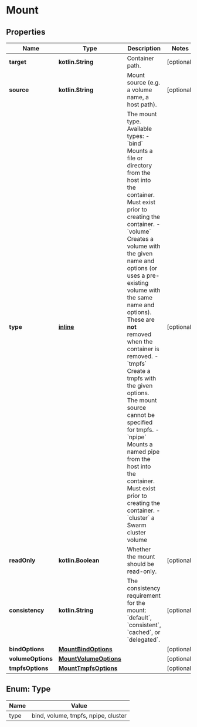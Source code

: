 
# Mount

## Properties
Name | Type | Description | Notes
------------ | ------------- | ------------- | -------------
**target** | **kotlin.String** | Container path. |  [optional]
**source** | **kotlin.String** | Mount source (e.g. a volume name, a host path). |  [optional]
**type** | [**inline**](#Type) | The mount type. Available types:  - &#x60;bind&#x60; Mounts a file or directory from the host into the container. Must exist prior to creating the container. - &#x60;volume&#x60; Creates a volume with the given name and options (or uses a pre-existing volume with the same name and options). These are **not** removed when the container is removed. - &#x60;tmpfs&#x60; Create a tmpfs with the given options. The mount source cannot be specified for tmpfs. - &#x60;npipe&#x60; Mounts a named pipe from the host into the container. Must exist prior to creating the container. - &#x60;cluster&#x60; a Swarm cluster volume  |  [optional]
**readOnly** | **kotlin.Boolean** | Whether the mount should be read-only. |  [optional]
**consistency** | **kotlin.String** | The consistency requirement for the mount: &#x60;default&#x60;, &#x60;consistent&#x60;, &#x60;cached&#x60;, or &#x60;delegated&#x60;. |  [optional]
**bindOptions** | [**MountBindOptions**](MountBindOptions.md) |  |  [optional]
**volumeOptions** | [**MountVolumeOptions**](MountVolumeOptions.md) |  |  [optional]
**tmpfsOptions** | [**MountTmpfsOptions**](MountTmpfsOptions.md) |  |  [optional]


<a id="Type"></a>
## Enum: Type
Name | Value
---- | -----
type | bind, volume, tmpfs, npipe, cluster



